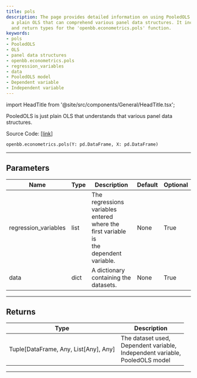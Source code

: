 ```yaml
---
title: pols
description: The page provides detailed information on using PooledOLS in OpenBB,
  a plain OLS that can comprehend various panel data structures. It includes parameters
  and return types for the 'openbb.econometrics.pols' function.
keywords:
- pols
- PooledOLS
- OLS
- panel data structures
- openbb.econometrics.pols
- regression_variables
- data
- PooledOLS model
- Dependent variable
- Independent variable
---
```


import HeadTitle from '@site/src/components/General/HeadTitle.tsx';

<HeadTitle title="econometrics.pols - Reference | OpenBB SDK Docs" />

PooledOLS is just plain OLS that understands that various panel data structures.

Source Code: [[link](https://github.com/OpenBB-finance/OpenBBTerminal/tree/main/openbb_terminal/econometrics/regression_model.py#L239)]

```python wordwrap
openbb.econometrics.pols(Y: pd.DataFrame, X: pd.DataFrame)
```

---

## Parameters

| Name | Type | Description | Default | Optional |
| ---- | ---- | ----------- | ------- | -------- |
| regression_variables | list | The regressions variables entered where the first variable is<br/>the dependent variable. | None | True |
| data | dict | A dictionary containing the datasets. | None | True |


---

## Returns

| Type | Description |
| ---- | ----------- |
| Tuple[DataFrame, Any, List[Any], Any] | The dataset used,<br/>Dependent variable,<br/>Independent variable,<br/>PooledOLS model |
---

